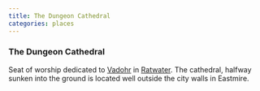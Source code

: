 ```yaml
---
title: The Dungeon Cathedral
categories: places
---
```


### The Dungeon Cathedral

Seat of worship dedicated to [Vadohr](Vadohr) in [Ratwater](Magdalen#Ratwater). The cathedral, halfway sunken into the ground is located well outside the city walls in Eastmire.
